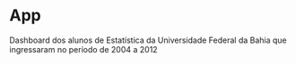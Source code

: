 # App
Dashboard dos alunos de Estatística da Universidade Federal da Bahia que ingressaram no período de 2004 a 2012
